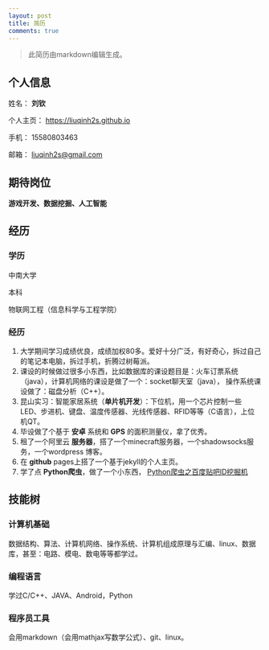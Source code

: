 ```yaml
---
layout: post
title: 简历
comments: true
---
```


>此简历由markdown编辑生成。

## 个人信息

姓名： **刘钦**

个人主页： https://liuqinh2s.github.io

手机： 15580803463

邮箱： liuqinh2s@gmail.com

## 期待岗位

**游戏开发、数据挖掘、人工智能**

## 经历

### 学历

中南大学

本科

物联网工程（信息科学与工程学院）

### 经历

1. 大学期间学习成绩优良，成绩加权80多。爱好十分广泛，有好奇心，拆过自己的笔记本电脑，拆过手机，折腾过树莓派。
2. 课设的时候做过很多小东西，比如数据库的课设题目是：火车订票系统（java），计算机网络的课设是做了一个：socket聊天室（java），
操作系统课设做了：磁盘分析（C++）。
3. 昆山实习：智能家居系统（**单片机开发**）：下位机，用一个芯片控制一些LED、步进机、键盘、温度传感器、光线传感器、RFID等等（C语言），上位机QT。
4. 毕设做了个基于 **安卓** 系统和 **GPS** 的面积测量仪，拿了优秀。
6. 租了一个阿里云 **服务器**，搭了一个minecraft服务器，一个shadowsocks服务，一个wordpress 博客。
7. 在 **github** pages上搭了一个基于jekyll的个人主页。
8. 学了点 **Python爬虫**，做了一个小东西，
[Python爬虫之百度贴吧ID挖掘机](https://liuqinh2s.github.io/2017/01/%E7%99%BE%E5%BA%A6%E8%B4%B4%E5%90%A7ID%E6%8C%96%E6%8E%98%E6%9C%BA/)

## 技能树

### 计算机基础

数据结构、算法、计算机网络、操作系统、计算机组成原理与汇编、linux、数据库，甚至：电路、模电、数电等等都学过。

### 编程语言

学过C/C++、JAVA、Android，Python

### 程序员工具

会用markdown（会用mathjax写数学公式）、git、linux。
